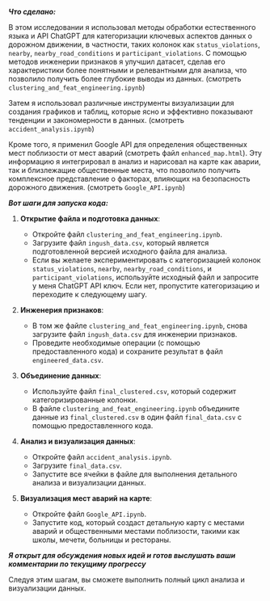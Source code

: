***Что сделано:***

В этом исследовании я использовал методы обработки естественного языка и API ChatGPT для категоризации ключевых аспектов данных о дорожном движении, в частности, таких колонок как `status_violations`, `nearby`, `nearby_road_conditions` и `participant_violations`. С помощью методов инженерии признаков я улучшил датасет, сделав его характеристики более понятными и релевантными для анализа, что позволило получить более глубокие выводы из данных. (смотреть `clustering_and_feat_engineering.ipynb`)

Затем я использовал различные инструменты визуализации для создания графиков и таблиц, которые ясно и эффективно показывают тенденции и закономерности в данных. (смотреть `accident_analysis.ipynb`)

Кроме того, я применил Google API  для определения общественных мест поблизости от мест аварий (смотреть файл `enhanced_map.html`). Эту информацию я интегрировал в анализ и нарисовал на карте как аварии, так и близлежащие общественные места, что позволило получить комплексное представление о факторах, влияющих на безопасность дорожного движения. (смотреть `Google_API.ipynb`)


***Вот шаги для запуска кода:***

1. **Открытие файла и подготовка данных**:
   - Откройте файл `clustering_and_feat_engineering.ipynb`.
   - Загрузите файл `ingush_data.csv`, который является подготовленной версией исходного файла для анализа.
   - Если вы желаете экспериментировать с категоризацией колонок `status_violations`, `nearby`, `nearby_road_conditions`, и `participant_violations`, используйте исходный файл и запросите у меня ChatGPT API ключ. Если нет, пропустите категоризацию и переходите к следующему шагу.

2. **Инженерия признаков**:
   - В том же файле `clustering_and_feat_engineering.ipynb`, снова загрузите файл `ingush_data.csv` для инженерии признаков.
   - Проведите необходимые операции (с помощью предоставленного кода) и сохраните результат в файл `engineered_data.csv`.

3. **Объединение данных**:
   - Используйте файл `final_clustered.csv`, который содержит категоризированные колонки.
   - В файле `clustering_and_feat_engineering.ipynb` объедините данные из `final_clustered.csv` в один файл `final_data.csv` с помощью предоставленного кода.

4. **Анализ и визуализация данных**:
   - Откройте файл `accident_analysis.ipynb`.
   - Загрузите `final_data.csv`.
   - Запустите все ячейки в файле для выполнения детального анализа и визуализации данных.

5. **Визуализация мест аварий на карте**:
   - Откройте файл `Google_API.ipynb`.
   - Запустите код, который создаст детальную карту с местами аварий и общественными местами поблизости, такими как школы, мечети, больницы и рестораны.
  

***Я открыт для обсуждения новых идей и готов выслушать ваши комментарии по текущиму прогрессу***


     
Следуя этим шагам, вы сможете выполнить полный цикл анализа и визуализации данных.
